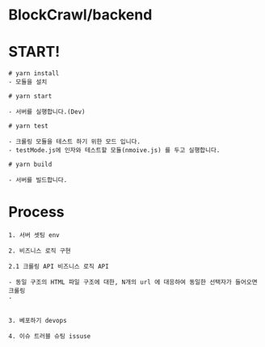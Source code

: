 # BlockCrawl/backend

# START!

```
# yarn install
- 모듈을 설치

# yarn start

- 서버를 실행합니다.(Dev)

# yarn test

- 크롤링 모듈을 테스트 하기 위한 모드 입니다.
- testMode.js에 인자와 테스트할 모듈(nmoive.js) 를 두고 실행합니다.

# yarn build

- 서버를 빌드합니다.
```

# Process

```
1. 서버 셋팅 env

2. 비즈니스 로직 구현

2.1 크롤링 API 비즈니스 로직 API

- 동일 구조의 HTML 파일 구조에 대한, N개의 url 에 대응하여 동일한 선택자가 들어오면 크롤링
-


3. 베포하기 devops

4. 이슈 트러블 슈팅 issuse

```
